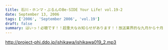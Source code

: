 ```yaml
---
title: 石川・ホンマ・ぶるんのBe-SIDE Your Life! vol.19-2
date: September 13, 2006
tags: ['2006', 'September 2006', 'vol.19']
draft: false
summary: はいっ！必聴です！！超重大なお知らせがあります！！放送業界的な九月から十月にかけてのこのシーズン・・・いろいろあるのです！！ますますの応援をお願いしたい内容となっています。NAMAE
---
```


http://project-phi.ddo.jp/ishikawa/ishikawa019_2.mp3
